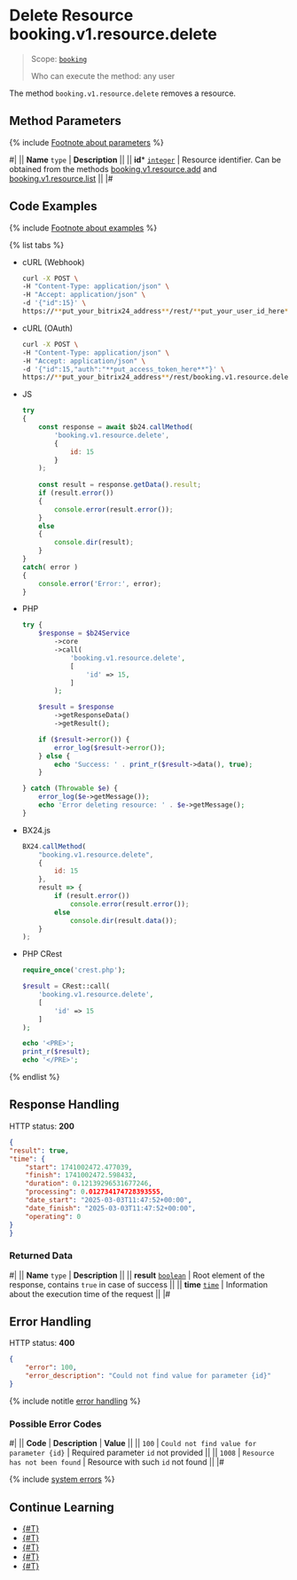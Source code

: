 # Delete Resource booking.v1.resource.delete

> Scope: [`booking`](../../scopes/permissions.md)
>
> Who can execute the method: any user

The method `booking.v1.resource.delete` removes a resource.

## Method Parameters

{% include [Footnote about parameters](../../../_includes/required.md) %}

#|
|| **Name**
`type` | **Description** ||
|| **id***
[`integer`](../../data-types.md) | Resource identifier.
Can be obtained from the methods [booking.v1.resource.add](./booking-v1-resource-add.md) and [booking.v1.resource.list](./booking-v1-resource-list.md) ||
|#

## Code Examples

{% include [Footnote about examples](../../../_includes/examples.md) %}

{% list tabs %}

- cURL (Webhook)

    ```bash
    curl -X POST \
    -H "Content-Type: application/json" \
    -H "Accept: application/json" \
    -d '{"id":15}' \
    https://**put_your_bitrix24_address**/rest/**put_your_user_id_here**/**put_your_webbhook_here**/booking.v1.resource.delete
    ```

- cURL (OAuth)

    ```bash
    curl -X POST \
    -H "Content-Type: application/json" \
    -H "Accept: application/json" \
    -d '{"id":15,"auth":"**put_access_token_here**"}' \
    https://**put_your_bitrix24_address**/rest/booking.v1.resource.delete
    ```

- JS

    ```js
    try
    {
    	const response = await $b24.callMethod(
    		'booking.v1.resource.delete',
    		{
    			id: 15
    		}
    	);
    	
    	const result = response.getData().result;
    	if (result.error())
    	{
    		console.error(result.error());
    	}
    	else
    	{
    		console.dir(result);
    	}
    }
    catch( error )
    {
    	console.error('Error:', error);
    }
    ```

- PHP

    ```php
    try {
        $response = $b24Service
            ->core
            ->call(
                'booking.v1.resource.delete',
                [
                    'id' => 15,
                ]
            );
    
        $result = $response
            ->getResponseData()
            ->getResult();
    
        if ($result->error()) {
            error_log($result->error());
        } else {
            echo 'Success: ' . print_r($result->data(), true);
        }
    
    } catch (Throwable $e) {
        error_log($e->getMessage());
        echo 'Error deleting resource: ' . $e->getMessage();
    }
    ```

- BX24.js

    ```js
    BX24.callMethod(
        "booking.v1.resource.delete",
        {
            id: 15
        },
        result => {
            if (result.error())
                console.error(result.error());
            else
                console.dir(result.data());
        }
    );
    ```

- PHP CRest

    ```php
    require_once('crest.php');

    $result = CRest::call(
        'booking.v1.resource.delete',
        [
            'id' => 15
        ]
    );

    echo '<PRE>';
    print_r($result);
    echo '</PRE>';
    ```

{% endlist %}

## Response Handling

HTTP status: **200**

```json
{
"result": true,
"time": {
    "start": 1741002472.477039,
    "finish": 1741002472.598432,
    "duration": 0.12139296531677246,
    "processing": 0.012734174728393555,
    "date_start": "2025-03-03T11:47:52+00:00",
    "date_finish": "2025-03-03T11:47:52+00:00",
    "operating": 0
}
}
```

### Returned Data

#|
|| **Name**
`type` | **Description** ||
|| **result**
[`boolean`](../../data-types.md) | Root element of the response, contains `true` in case of success  ||
|| **time**
[`time`](../../data-types.md#time) | Information about the execution time of the request ||
|#

## Error Handling

HTTP status: **400**

```json
{
    "error": 100,
    "error_description": "Could not find value for parameter {id}"
}
```

{% include notitle [error handling](../../../_includes/error-info.md) %}

### Possible Error Codes

#|
|| **Code** | **Description** | **Value** ||
|| `100` | `Could not find value for parameter {id}` | Required parameter `id` not provided ||
|| `1008` | `Resource has not been found` | Resource with such `id` not found ||
|#

{% include [system errors](../../../_includes/system-errors.md) %}

## Continue Learning

- [{#T}](./resource-type/index.md)
- [{#T}](./booking-v1-resource-add.md)
- [{#T}](./booking-v1-resource-update.md)
- [{#T}](./booking-v1-resource-get.md)
- [{#T}](./booking-v1-resource-list.md)